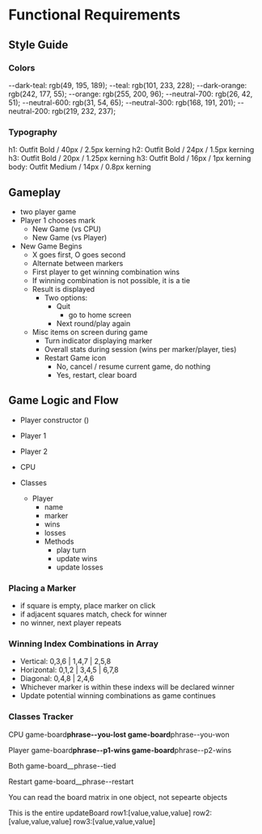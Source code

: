 # Functional Requirements

## Style Guide

### Colors

--dark-teal: rgb(49, 195, 189);
--teal: rgb(101, 233, 228);
--dark-orange: rgb(242, 177, 55);
--orange: rgb(255, 200, 96);
--neutral-700: rgb(26, 42, 51);
--neutral-600: rgb(31, 54, 65);
--neutral-300: rgb(168, 191, 201);
--neutral-200: rgb(219, 232, 237);

### Typography

h1: Outfit Bold / 40px / 2.5px kerning
h2: Outfit Bold / 24px / 1.5px kerning
h3: Outfit Bold / 20px / 1.25px kerning
h3: Outfit Bold / 16px / 1px kerning
body: Outfit Medium / 14px / 0.8px kerning

## Gameplay

- two player game
- Player 1 chooses mark
  - New Game (vs CPU)
  - New Game (vs Player)
- New Game Begins
  - X goes first, O goes second
  - Alternate between markers
  - First player to get winning combination wins
  - If winning combination is not possible, it is a tie
  - Result is displayed
    - Two options:
      - Quit
        - go to home screen
      - Next round/play again
  - Misc items on screen during game
    - Turn indicator displaying marker
    - Overall stats during session (wins per marker/player, ties)
    - Restart Game icon
      - No, cancel / resume current game, do nothing
      - Yes, restart, clear board

## Game Logic and Flow

- Player constructor ()
- Player 1
- Player 2
- CPU

- Classes
  - Player
    - name
    - marker
    - wins
    - losses
    - Methods
      - play turn
      - update wins
      - update losses

### Placing a Marker

- if square is empty, place marker on click
- if adjacent squares match, check for winner
- no winner, next player repeats

### Winning Index Combinations in Array

- Vertical: 0,3,6 | 1,4,7 | 2,5,8
- Horizontal: 0,1,2 | 3,4,5 | 6,7,8
- Diagonal: 0,4,8 | 2,4,6
- Whichever marker is within these indexs will be declared winner
- Update potential winning combinations as game continues

### Classes Tracker

CPU
game-board**phrase--you-lost
game-board**phrase--you-won

Player
game-board**phrase--p1-wins
game-board**phrase--p2-wins

Both
game-board\_\_phrase--tied

Restart
game-board\_\_phrase--restart

You can read the board matrix in one object, not sepearte objects

This is the entire updateBoard
row1:[value,value,value]
row2:[value,value,value]
row3:[value,value,value]
